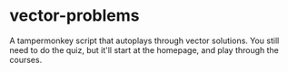 # vector-problems
A tampermonkey script that autoplays through vector solutions. You still need to do the quiz, but it'll start at the homepage, and play through the courses.
